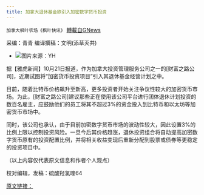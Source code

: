 ```yaml
---
title: 加拿大退休基金欲引入加密数字货币投资
---
```

`加拿大枫叶农场《枫叶快讯》` [轉載自GNews](https://gnews.org/zh-hans/1615319/)

采编：青青      编译撰稿：文明(添草灭共)

- ![](https://assets.gnews.org/wp-content/uploads/2021/10/bitcoin2.jpg)图片来源：YH


据【雅虎新闻】10月21日报道，作为加拿大投资管理服务公司之一的[财富之路公司]，近期试图将“加密货币投资项目”引入其退休基金经营计划之中。

目前，随着比特币价格飙升至新高，更多投资者开始关注争议性较大的加密货币市场。为此，[财富之路公司]建议那些正在使用该公司平台进行团体退休计划投资的数百名雇主，应鼓励他们的员工将其不超过3%的资金投入到比特币和以太坊等加密货币市场中。

同时，该公司也承认，由于目前加密数字货币市场的波动性较大，因此设置3%的比例上限以控制投资风险。一旦今后其价格趋涨，退休投资组合将自动提高加密数字货币原有的投资配置比例，并将相关收益变现后重新分配到股票或债券等更稳定的投资项目中。

（以上内容仅代表原文信息和作者个人观点）

校对编辑，发稿：硫酸羟氯喹64

[原文链接：](https://ca.finance.yahoo.com/news/canadian-crypto-investingworkplace-retirement-plans-113605829.html)

